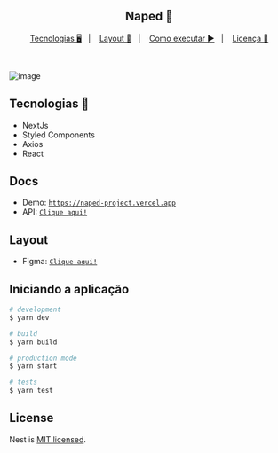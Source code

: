<h2 align="center">Naped 🎥</h2>

<p align="center">
  <a href="#docs">Tecnologias 🖥️</a>&nbsp;&nbsp;&nbsp;|&nbsp;&nbsp;&nbsp; 
  <a href="#layout">Layout 🎨</a>&nbsp;&nbsp;&nbsp;|&nbsp;&nbsp;&nbsp;
  <a href="/">Como executar ▶️</a>&nbsp;&nbsp;&nbsp;|&nbsp;&nbsp;&nbsp;
  <a href="/">Licença 📖</a>
</p>

 <br/>

 ![image](https://user-images.githubusercontent.com/63478331/142723549-59044783-3527-4f73-9b6e-14b864152d2d.png)


## Tecnologias 🔭
  - NextJs
  - Styled Components
  - Axios
  - React

## Docs

  - Demo: <a href="https://naped-project.vercel.app">`https://naped-project.vercel.app`</a>
  - API: <a href="https://github.com/Al3xsandro/Naped-api">`Clique aqui!`</a>

## Layout

  - Figma: <a href="https://www.figma.com/file/Yb9IBH56g7T1hdIyZ3BMNO/Desafios---Codel%C3%A2ndia?node-id=15409%3A2">`Clique aqui!`</a>


## Iniciando a aplicação

```bash
# development
$ yarn dev

# build
$ yarn build

# production mode
$ yarn start

# tests 
$ yarn test
```

## License

Nest is [MIT licensed](LICENSE).
